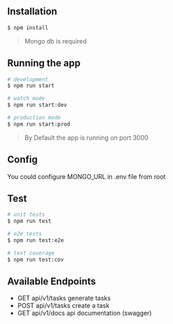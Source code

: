 ## Installation

```bash
$ npm install
```
> Mongo db is required

## Running the app

```bash
# development
$ npm run start

# watch mode
$ npm run start:dev

# production mode
$ npm run start:prod
```

> By Default the app is running on port 3000

## Config
You could configure MONGO_URL in .env file from root

## Test

```bash
# unit tests
$ npm run test

# e2e tests
$ npm run test:e2e

# test coverage
$ npm run test:cov
```

## Available Endpoints
* GET api/v1/tasks generate tasks
* POST api/v1/tasks create a task
* GET api/v1/docs api documentation (swagger)
